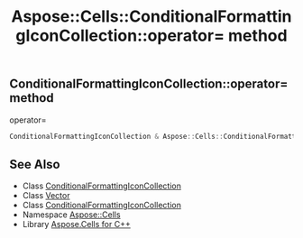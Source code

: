 ﻿---
title: Aspose::Cells::ConditionalFormattingIconCollection::operator= method
linktitle: operator=
second_title: Aspose.Cells for C++ API Reference
description: 'Aspose::Cells::ConditionalFormattingIconCollection::operator= method. operator= in C++.'
type: docs
weight: 300
url: /cpp/aspose.cells/conditionalformattingiconcollection/operator_asm/
---
## ConditionalFormattingIconCollection::operator= method


operator=

```cpp
ConditionalFormattingIconCollection & Aspose::Cells::ConditionalFormattingIconCollection::operator=(const ConditionalFormattingIconCollection &src)
```

## See Also

* Class [ConditionalFormattingIconCollection](../)
* Class [Vector](../../vector/)
* Class [ConditionalFormattingIconCollection](../)
* Namespace [Aspose::Cells](../../)
* Library [Aspose.Cells for C++](../../../)
